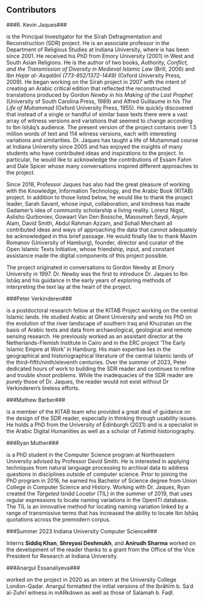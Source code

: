 ## Contributors

###R. Kevin Jaques###

is the Principal Investigator for the Sīrah Defragmentation and Reconstruction (SDR) project. He is an associate professor in the Department of Religious Studies at Indiana University, where is has been since 2001. He received his PhD from Emory University (2001) in West and South Asian Religions. He is the author of two books, *Authority, Conflict, and the Transmission of Diversity in Medieval Islamic Law* (Brill, 2006) and *Ibn Ḥajar al-ʿAsqalānī (773-852/1372-1449)* (Oxford University Press, 2009). He began working on the Sīrah project in 2007 with the intent of creating an Arabic critical edition that reflected the reconstructed translations produced by Gordon *Newby in his Making of the Last Prophet* (University of South Carolina Press, 1989) and Alfred Guillaume in his *The Life of Muḥammad* (Oxford University Press, 1955). He quickly discovered that instead of a single or handful of similar base texts there were a vast array of witness versions and variations that seemed to change according to Ibn Isḥāq’s audience. The present version of the project contains over 1.5 million words of text and 114 witness versions, each with interesting variations and similarities. Dr. Jaques has taught a life of Muḥammad course at Indiana University since 2005 and has enjoyed the insights of many students who have contributed ideas and inspirations to the project. In particular, he would like to acknowledge the contributions of Essam Fahm and Dale Spicer whose many conversations inspired different approaches to the project. 

Since 2018, Professor Jaques has also had the great pleasure of working with the Knowledge, Information Technology, and the Arabic Book (KITAB) project. In addition to those listed below, he would like to thank the project leader, Sarah Savant, whose input, collaboration, and kindness has made Gadamer’s idea of community scholarship a living reality. Lorenz Nigst, Aslisho Qurboniev, Gowaart Van Den Bossche, Masoumeh Seydi, Anjum Alam, David Smith, Abdul Rahman Azzam, and Sohail Merchant all contributed ideas and ways of approaching the data that cannot adequately be acknowledged in this brief passage. He would finally like to thank Maxim Romanov (University of Hamburg), founder, director and curator of the Open Islamic Texts Initiative, whose friendship, input, and constant assistance made the digital components of this project possible. 

The project originated in conversations to Gordon Newby at Emory University in 1997. Dr. Newby was the first to introduce Dr. Jaques to Ibn Isḥāq and his guidance in the early years of exploring methods of interpreting the text lay at the heart of the project.

###Peter Verkinderen###

is a postdoctoral research fellow at the KITAB Project working on the central Islamic lands. He studied Arabic at Ghent University and wrote his PhD on the evolution of the river landscape of southern Iraq and Khuzistan on the basis of Arabic texts and data from archaeological, geological and remote sensing research. He previously worked as an assistant director at the Netherlands-Flemish Institute in Cairo and in the ERC project ‘The Early Islamic Empire at Work’ in Hamburg. His main expertise lies in the geographical and historiographical literature of the central Islamic lands of the third–fifth/ninth/eleventh centuries. Over the summer of 2023, Peter dedicated hours of work to building the SDR reader and continues to refine and trouble shoot problems. While the inadequacies of the SDR reader are purely those of Dr. Jaques, the reader would not exist without Dr Verkinderen’s tireless efforts.

###Mathew Barber###

is a member of the KITAB team who provided a great deal of guidance on the design of the SDR reader, especially in thinking through usability issues. He holds a PhD from the University of Edinburgh (2021) and is a specialist in the Arabic Digital Humanities as well as a scholar of Fatimid historiography. 

###Ryan Muther###

is a PhD student in the Computer Science program at Northeastern University advised by Professor David Smith. He is interested in applying techniques from natural language processing to archival data to address questions in disciplines outside of computer science. Prior to joining the PhD program in 2016, he earned his Bachelor of Science degree from Union College in Computer Science and History. Working with Dr. Jaques, Ryan created the *Targeted Isnād Locator* (TIL) in the summer of 2019, that uses regular expressions to locate naming variations in the OpenITI database. The TIL is an innovative method for locating naming variation linked by a range of transmissive terms that has increased the ability to locate Ibn Isḥāq quotations across the premodern corpus. 

###Summer 2023 Indiana University Computer Science### 

Interns **Siddiq Khan**, **Shreyasi Deshmukh**, and **Anirudh Sharma** worked on the development of the reader thanks to a grant from the Office of the Vice President for Research at Indiana University. 

###Anargul Essanaliyeva###

worked on the project in 2020 as an intern at the University College London-Qadar. Anargul formatted the initial versions of the Ibrāhīm b. Saʿd al-Zuhrī witness in mARkdown as well as those of Salamah b. Faḍl. 
